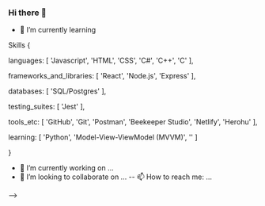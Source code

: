 ### Hi there 👋
- 🌱 I’m currently learning 


Skills {

  languages: [ 'Javascript', 'HTML', 'CSS', 'C#', 'C++', 'C' ],
  
  frameworks_and_libraries: [ 'React', 'Node.js', 'Express' ],
  
  databases: [ 'SQL/Postgres' ],
  
  testing_suites: [ 'Jest' ],
  
  tools_etc: [ 'GitHub', 'Git', 'Postman', 'Beekeeper Studio', 'Netlify', 'Herohu' ],
  
  learning: [ 'Python', 'Model-View-ViewModel (MVVM)', '' ]
  
 }
 
 - 🔭 I’m currently working on ...
- 👯 I’m looking to collaborate on ...
-- 📫 How to reach me: ...

-->
